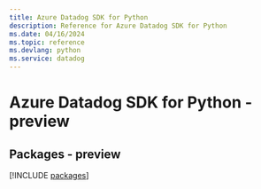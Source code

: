 ```yaml
---
title: Azure Datadog SDK for Python
description: Reference for Azure Datadog SDK for Python
ms.date: 04/16/2024
ms.topic: reference
ms.devlang: python
ms.service: datadog
---
```

# Azure Datadog SDK for Python - preview
## Packages - preview
[!INCLUDE [packages](datadog-index.md)]